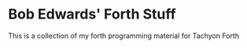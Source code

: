 # Bob Edwards' Forth Stuff

 This is a collection of my forth programming material for Tachyon Forth

